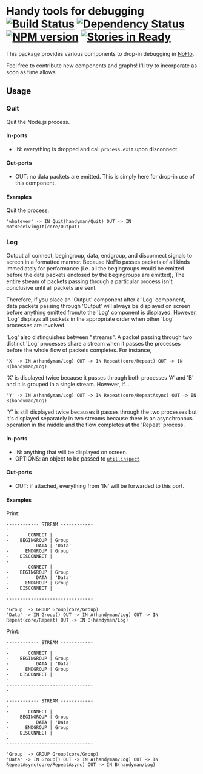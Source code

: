 # Handy tools for debugging <br/>[![Build Status](https://secure.travis-ci.org/kenhkan/noflo-handyman.png?branch=master)](https://travis-ci.org/kenhkan/noflo-handyman) [![Dependency Status](https://gemnasium.com/kenhkan/noflo-handyman.png)](https://gemnasium.com/kenhkan/noflo-handyman) [![NPM version](https://badge.fury.io/js/noflo-handyman.png)](http://badge.fury.io/js/noflo-handyman) [![Stories in Ready](https://badge.waffle.io/kenhkan/noflo-handyman.png)](http://waffle.io/kenhkan/noflo-handyman)

This package provides various components to drop-in debugging in
[NoFlo](http://noflojs.org/).

Feel free to contribute new components and graphs! I'll try to
incorporate as soon as time allows.


## Usage

### Quit ###

Quit the Node.js process.

#### In-ports

  * IN: everything is dropped and call `process.exit` upon disconnect.

#### Out-ports

  * OUT: no data packets are emitted. This is simply here for drop-in
    use of this component.

#### Examples

Quit the process.

    'whatever' -> IN Quit(handyman/Quit) OUT -> IN NotReceivingIt(core/Output)


### Log ###

Output all connect, begingroup, data, endgroup, and disconnect signals
to screen in a formatted manner. Because NoFlo passes packets of all
kinds immediately for performance (i.e. all the begingroups would be
emitted before the data packets enclosed by the begingroups are
emitted), The entire stream of packets passing through a particular
process isn't conclusive until all packets are sent.

Therefore, if you place an 'Output' component after a 'Log' component,
data packets passing through 'Output' will always be displayed on screen
before anything emitted from/to the 'Log' component is displayed.
However, 'Log' displays all packets in the appropriate order when other
'Log' processes are involved.

'Log' also distinguishes between "streams". A packet passing through two
distinct 'Log' processes share a stream when it passes the processes
before the whole flow of packets completes. For instance,

    'X' -> IN A(handyman/Log) OUT -> IN Repeat(core/Repeat) OUT -> IN B(handyman/Log)

'X' is displayed twice because it passes through both processes 'A' and
'B' and it is grouped in a single stream. However, if...

    'Y' -> IN A(handyman/Log) OUT -> IN Repeat(core/RepeatAsync) OUT -> IN B(handyman/Log)

'Y' is still displayed twice becauses it passes through the two
processes but it's displayed separately in two streams because there is
an asynchronous operation in the middle and the flow completes at the
'Repeat' process.

#### In-ports

  * IN: anything that will be displayed on screen.
  * OPTIONS: an object to be passed to
    [`util.inspect`](http://nodejs.org/docs/latest/api/util.html#util_util_inspect_object_options)

#### Out-ports

  * OUT: if attached, everything from 'IN' will be forwarded to this
    port.

#### Examples

Print:
```
------------ STREAM ------------
-
-       CONNECT | 
-    BEGINGROUP | Group
-          DATA | 'Data'
-      ENDGROUP | Group
-    DISCONNECT | 
-
-       CONNECT | 
-    BEGINGROUP | Group
-          DATA | 'Data'
-      ENDGROUP | Group
-    DISCONNECT | 
-
--------------------------------
```

    'Group' -> GROUP Group(core/Group)
    'Data' -> IN Group() OUT -> IN A(handyman/Log) OUT -> IN Repeat(core/Repeat) OUT -> IN B(handyman/Log)

Print:
```
------------ STREAM ------------
-
-       CONNECT | 
-    BEGINGROUP | Group
-          DATA | 'Data'
-      ENDGROUP | Group
-    DISCONNECT | 
-
--------------------------------
-
-
------------ STREAM ------------
-
-       CONNECT | 
-    BEGINGROUP | Group
-          DATA | 'Data'
-      ENDGROUP | Group
-    DISCONNECT | 
-
--------------------------------
```

    'Group' -> GROUP Group(core/Group)
    'Data' -> IN Group() OUT -> IN A(handyman/Log) OUT -> IN RepeatAsync(core/RepeatAsync) OUT -> IN B(handyman/Log)
